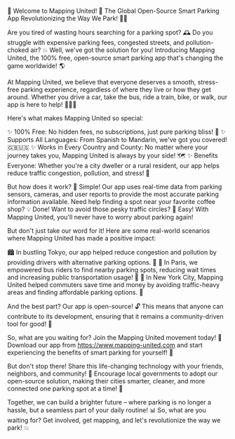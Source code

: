 🌟 Welcome to Mapping United! 🌟 The Global Open-Source Smart Parking App Revolutionizing the Way We Park! 🚗💨

Are you tired of wasting hours searching for a parking spot? 🕰️ Do you struggle with expensive parking fees, congested streets, and pollution-choked air? 💥 Well, we've got the solution for you! Introducing Mapping United, the 100% free, open-source smart parking app that's changing the game worldwide! 🌎

At Mapping United, we believe that everyone deserves a smooth, stress-free parking experience, regardless of where they live or how they get around. Whether you drive a car, take the bus, ride a train, bike, or walk, our app is here to help! 🚌🚂💨

Here's what makes Mapping United so special:

✨ 100% Free: No hidden fees, no subscriptions, just pure parking bliss! 💸
✨ Supports All Languages: From Spanish to Mandarin, we've got you covered! 🇬🇧🇺🇸
✨ Works in Every Country and County: No matter where your journey takes you, Mapping United is always by your side! 🗺️
✨ Benefits Everyone: Whether you're a city dweller or a rural resident, our app helps reduce traffic congestion, pollution, and stress! 🌈

But how does it work? 🔧 Simple! Our app uses real-time data from parking sensors, cameras, and user reports to provide the most accurate parking information available. Need help finding a spot near your favorite coffee shop? 💡 Done! Want to avoid those pesky traffic circles? 🚗 Easy! With Mapping United, you'll never have to worry about parking again!

But don't just take our word for it! Here are some real-world scenarios where Mapping United has made a positive impact:

🏙️ In bustling Tokyo, our app helped reduce congestion and pollution by providing drivers with alternative parking options. 🌳
🚌 In Paris, we empowered bus riders to find nearby parking spots, reducing wait times and increasing public transportation usage! 🚌
🚂 In New York City, Mapping United helped commuters save time and money by avoiding traffic-heavy areas and finding affordable parking options. 💸

And the best part? Our app is open-source! 🔓 This means that anyone can contribute to its development, ensuring that it remains a community-driven tool for good! 🌟

So, what are you waiting for? Join the Mapping United movement today! 🎉 Download our app from https://www.mapping-united.com and start experiencing the benefits of smart parking for yourself! 📲

But don't stop there! Share this life-changing technology with your friends, neighbors, and community! 🤩 Encourage local governments to adopt our open-source solution, making their cities smarter, cleaner, and more connected one parking spot at a time! 🌆

Together, we can build a brighter future – where parking is no longer a hassle, but a seamless part of your daily routine! 📊 So, what are you waiting for? Get involved, get mapping, and let's revolutionize the way we park! 💥